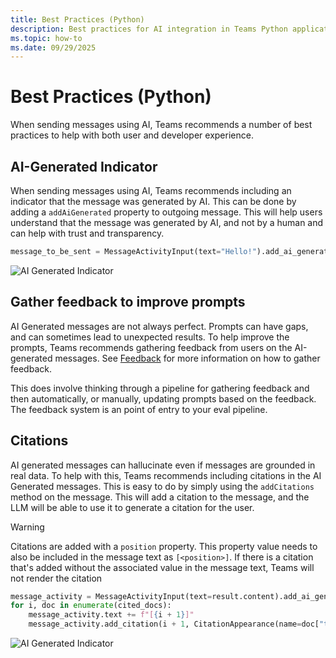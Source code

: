 ```yaml
---
title: Best Practices (Python)
description: Best practices for AI integration in Teams Python applications, including AI-generated message indicators, feedback collection for prompt improvement, and citation handling to ensure transparency and accuracy in AI responses.
ms.topic: how-to
ms.date: 09/29/2025
---
```


# Best Practices (Python)

When sending messages using AI, Teams recommends a number of best practices to help with both user and developer experience.

## AI-Generated Indicator

When sending messages using AI, Teams recommends including an indicator that the message was generated by AI. This can be done by adding a `addAiGenerated` property to outgoing message. This will help users understand that the message was generated by AI, and not by a human and can help with trust and transparency.

```python
message_to_be_sent = MessageActivityInput(text="Hello!").add_ai_generated()
```

![AI Generated Indicator](~/assets/screenshots/ai-generated.gif)

## Gather feedback to improve prompts

AI Generated messages are not always perfect. Prompts can have gaps, and can sometimes lead to unexpected results. To help improve the prompts, Teams recommends gathering feedback from users on the AI-generated messages. See [Feedback](../feedback.md) for more information on how to gather feedback.

This does involve thinking through a pipeline for gathering feedback and then automatically, or manually, updating prompts based on the feedback. The feedback system is an point of entry to your eval pipeline.

## Citations

AI generated messages can hallucinate even if messages are grounded in real data. To help with this, Teams recommends including citations in the AI Generated messages. This is easy to do by simply using the `addCitations` method on the message. This will add a citation to the message, and the LLM will be able to use it to generate a citation for the user.

> [!WARNING]
> Citations are added with a `position` property. This property value needs to also be included in the message text as `[<position>]`. If there is a citation that's added without the associated value in the message text, Teams will not render the citation

```python
message_activity = MessageActivityInput(text=result.content).add_ai_generated()
for i, doc in enumerate(cited_docs):
    message_activity.text += f"[{i + 1}]"
    message_activity.add_citation(i + 1, CitationAppearance(name=doc["title"], abstract=doc["content"]))
```

![AI Generated Indicator](~/assets/screenshots/citation.gif)
